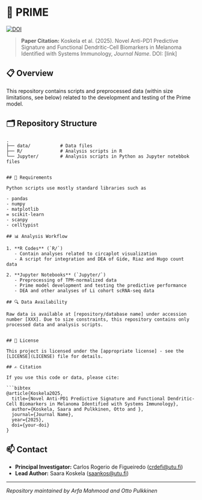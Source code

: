 # 🧬 PRIME

[![DOI](https://zenodo.org/badge/DOI/your-doi-here.svg)](https://doi.org/your-doi-here)

> **Paper Citation:** Koskela et al. (2025). Novel Anti-PD1 Predictive Signature and Functional Dendritic-Cell Biomarkers in Melanoma Identified with Systems Immunology, *Journal Name*. DOI: [link]

## 📋 Overview

This repository contains scripts and preprocessed data (within size limitations, see below) related to the development and testing of the Prime model.

## 🗂️ Repository Structure

```
.
├── data/           # Data files
├── R/              # Analysis scripts in R
└── Jupyter/        # Analysis scripts in Python as Jupyter notebbok files
   

## 🔧 Requirements

Python scripts use mostly standard libraries such as

- pandas
- numpy
- matplotlib
= scikit-learn
- scanpy
- celltypist

## 📊 Analysis Workflow

1. **R Codes** (`R/`)
   - Contain analyses related to circaplot visualization  
   - A script for integration and DEA of Gide, Riaz and Hugo count data

2. **Jupyter Notebooks** (`Jupyter/`)
   - Preprocessing of TPM-normalized data
   - Prime model development and testing the predictive performance
   - DEA and other analyses of Li cohort scRNA-seq data

## 🔍 Data Availability

Raw data is available at [repository/database name] under accession number [XXX]. Due to size constraints, this repository contains only processed data and analysis scripts.


## 📜 License

This project is licensed under the [appropriate license] - see the [LICENSE](LICENSE) file for details. 

## ✍️ Citation

If you use this code or data, please cite:

```bibtex
@article{Koskela2025,
  title={Novel Anti-PD1 Predictive Signature and Functional Dendritic-Cell Biomarkers in Melanoma Identified with Systems Immunology},
  author={Koskela, Saara and Pulkkinen, Otto and },
  journal={Journal Name},
  year={2025},
  doi={your-doi}
}
```

## 📫 Contact

* **Principal Investigator:** Carlos Rogerio de Figueiredo (crdefi@utu.fi)
* **Lead Author:** Saara Koskela (saankos@utu.fi)

---
*Repository maintained by Arfa Mahmood and Otto Pulkkinen*
